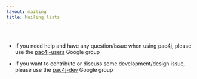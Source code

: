 ```yaml
---
layout: mailing
title: Mailing lists
---
```


<i class="fa fa-hand-o-right fa-3x" style="padding-left:20px" aria-hidden="true"></i> <i class="fa fa-envelope fa-3x" aria-hidden="true"></i>

- If you need help and have any question/issue when using pac4j, please use the [pac4j-users](https://groups.google.com/forum/?fromgroups#!forum/pac4j-users) Google group

- If you want to contribute or discuss some development/design issue, please use the [pac4j-dev](https://groups.google.com/forum/?fromgroups#!forum/pac4j-dev) Google group
